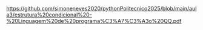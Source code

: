 https://github.com/simoneneves2020/pythonPolitecnico2025/blob/main/aula3/estrutura%20condicional%20-%20Linguagem%20de%20programa%C3%A7%C3%A3o%20QQ.pdf
